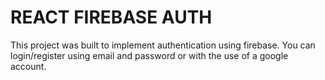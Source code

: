 # REACT FIREBASE AUTH

This project was built to implement authentication using firebase. You can login/register using email and password or with the use of a google account.
